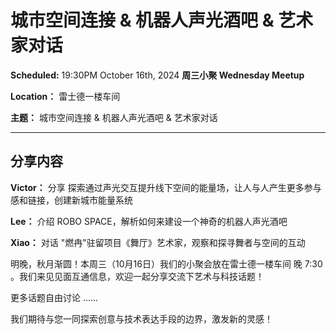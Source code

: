 # 城市空间连接 & 机器人声光酒吧 & 艺术家对话

**Scheduled:** 19:30PM October 16th, 2024
**周三小聚 Wednesday Meetup**

**Location：** 雷士德一楼车间

**主题：** 城市空间连接 & 机器人声光酒吧 & 艺术家对话

---

## 分享内容

**Victor：** 分享 探索通过声光交互提升线下空间的能量场，让人与人产生更多参与感和链接，创建新城市能量系统

**Lee：** 介绍 ROBO SPACE，解析如何来建设一个神奇的机器人声光酒吧

**Xiao：** 对话 "燃冉"驻留项目《舞厅》艺术家，观察和探寻舞者与空间的互动

明晚，秋月渐圆！本周三（10月16日）我们的小聚会放在雷士德一楼车间 晚 7:30 。我们来见见面互通信息，欢迎一起分享交流下艺术与科技话题！

更多话题自由讨论 ......

我们期待与您一同探索创意与技术表达手段的边界，激发新的灵感！